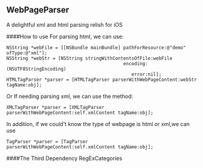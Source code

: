 ## WebPageParser
A delightful  xml and html parsing relish for iOS

####How to use
For parsing html, we can use:
```objc
NSString *webFile = [[NSBundle mainBundle] pathForResource:@"demo" ofType:@"xml"];
NSString *webStr = [NSString stringWithContentsOfFile:webFile
                                           encoding:(NSUTF8StringEncoding)
                                              error:nil];
HTMLTagParser *parser = [HTMLTagParser parserWithWebPageContent:webStr tagName:obj];
```
Or If needing parsing xml, we can use the method:
```objc
XMLTagParser *parser = [XMLTagParser parserWithWebPageContent:self.xmlContent tagName:obj];
```
In addition, if we could't know the type of webpage is html or xml,we can use
```objc
TagParser *parser = [TagParser parserWithWebPageContent:self.xmlContent tagName:obj];
```
####The Third Dependency 
RegExCategories
